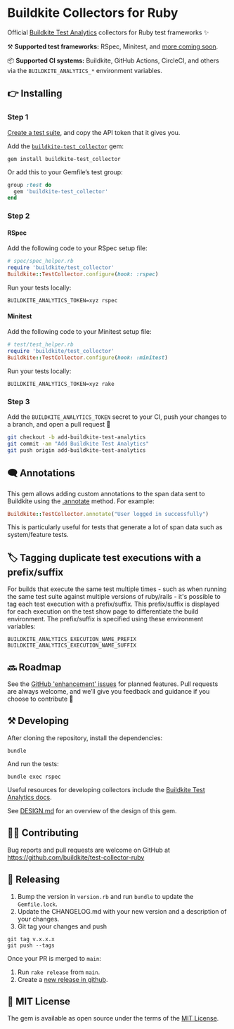 # Buildkite Collectors for Ruby

Official [Buildkite Test Analytics](https://buildkite.com/test-analytics) collectors for Ruby test frameworks ✨

⚒ **Supported test frameworks:** RSpec, Minitest, and [more coming soon](https://github.com/buildkite/test-collector-ruby/issues?q=is%3Aissue+is%3Aopen+label%3A%22test+frameworks%22).

📦 **Supported CI systems:** Buildkite, GitHub Actions, CircleCI, and others via the `BUILDKITE_ANALYTICS_*` environment variables.

## 👉 Installing

### Step 1

[Create a test suite](https://buildkite.com/docs/test-analytics), and copy the API token that it gives you.

Add the [`buildkite-test_collector`](https://rubygems.org/gems/buildkite-test_collector) gem:

```shell
gem install buildkite-test_collector
```

Or add this to your Gemfile’s test group:

```ruby
group :test do
  gem 'buildkite-test_collector'
end
```

### Step 2

#### RSpec

Add the following code to your RSpec setup file:

```ruby
# spec/spec_helper.rb
require 'buildkite/test_collector'
Buildkite::TestCollector.configure(hook: :rspec)
```

Run your tests locally:

```shell
BUILDKITE_ANALYTICS_TOKEN=xyz rspec
```

#### Minitest

Add the following code to your Minitest setup file:

```ruby
# test/test_helper.rb
require 'buildkite/test_collector'
Buildkite::TestCollector.configure(hook: :minitest)
```

Run your tests locally:

```shell
BUILDKITE_ANALYTICS_TOKEN=xyz rake
```

### Step 3

Add the `BUILDKITE_ANALYTICS_TOKEN` secret to your CI, push your changes to a branch, and open a pull request 🎉

```bash
git checkout -b add-buildkite-test-analytics
git commit -am "Add Buildkite Test Analytics"
git push origin add-buildkite-test-analytics
```

## 🗨️ Annotations

This gem allows adding custom annotations to the span data sent to Buildkite using the [.annotate](https://github.com/buildkite/test-collector-ruby/blob/d9fe11341e4aa470e766febee38124b644572360/lib/buildkite/test_collector.rb#L64) method. For example:

```ruby
Buildkite::TestCollector.annotate("User logged in successfully")
```

This is particularly useful for tests that generate a lot of span data such as system/feature tests.

## 🏷️ Tagging duplicate test executions with a prefix/suffix

For builds that execute the same test multiple times - such as when running the same test suite against multiple versions of ruby/rails - it's possible to tag each test execution with a prefix/suffix. This prefix/suffix is displayed for each execution on the test show page to differentiate the build environment. The prefix/suffix is specified using these environment variables:

```
BUILDKITE_ANALYTICS_EXECUTION_NAME_PREFIX
BUILDKITE_ANALYTICS_EXECUTION_NAME_SUFFIX
```

## 🔜 Roadmap

See the [GitHub 'enhancement' issues](https://github.com/buildkite/test-collector-ruby/issues?q=is%3Aissue+is%3Aopen+label%3Aenhancement) for planned features. Pull requests are always welcome, and we’ll give you feedback and guidance if you choose to contribute 💚

## ⚒ Developing

After cloning the repository, install the dependencies:

```
bundle
```

And run the tests:

```
bundle exec rspec
```

Useful resources for developing collectors include the [Buildkite Test Analytics docs](https://buildkite.com/docs/test-analytics).

See [DESIGN.md](DESIGN.md) for an overview of the design of this gem.

## 👩‍💻 Contributing

Bug reports and pull requests are welcome on GitHub at https://github.com/buildkite/test-collector-ruby

## 🚀 Releasing

1. Bump the version in `version.rb` and run `bundle` to update the `Gemfile.lock`.
1. Update the CHANGELOG.md with your new version and a description of your changes.
1. Git tag your changes and push
```
git tag v.x.x.x
git push --tags
```
Once your PR is merged to `main`:

1. Run `rake release` from `main`.
1. Create a [new release in github](https://github.com/buildkite/test-collector-ruby/releases).

## 📜 MIT License

The gem is available as open source under the terms of the [MIT License](https://opensource.org/licenses/MIT).
